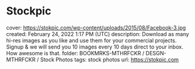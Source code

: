 # Stockpic

cover: https://stokpic.com/wp-content/uploads/2015/08/Facebook-3.jpg
created: February 24, 2022 1:17 PM (UTC)
description: Download as many hi-res images as you like and use them for your commercial projects. Signup & we will send you 10 images every 10 days direct to your inbox. How awesome is that.
folder: BOOKMRKS-MTHRFCKR / DESGN-MTHRFCKR / Stock Photos
tags: stock photos
url: https://stokpic.com
